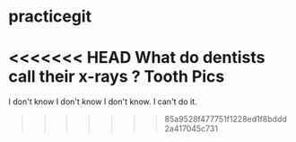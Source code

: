 # practicegit
<<<<<<< HEAD
What do dentists call their x-rays ? 
Tooth Pics
=======

I don't know I don't know I don't know.
I can't do it. 
>>>>>>> 85a9528f477751f1228ed1f8bddd2a417045c731
